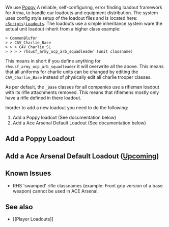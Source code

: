 We use [Poppy](https://github.com/BaerMitUmlaut/Poppy) A reliable, self-configuring, error finding loadout framework for Arma, to handle our loadouts and equipment distribution.
The system uses config style setup of the loadout files and is located here: [`cScripts`](https://github.com/7Cav/cScripts/tree/master/cScripts)`\`[`Loadouts`](https://github.com/7Cav/cScripts/tree/master/cScripts/Loadouts).
The loadouts use a simple inheritance system ware the actual unit loadout inherit from a higher class example:

```
> CommonBlufor
> > CAV_Charlie_Base
> > > CAV_Charlie_SL
> > > > rhsusf_army_ocp_arb_squadleader (unit classname)
```

This means in short if you define anything for `rhsusf_army_ocp_arb_squadleader` it will overwrite all the above. This means that all uniforms for charlie units can be changed by editing the `CAV_Charlie_Base` instead of physically edit all charlie trooper classes.

As per default, the `_Base` classes for all companies use a rifleman loadout with its rifle attachments removed. This means that riflemens mostly only have a rifle defined in there loadout.

Inorder to add a new loadout you need to do the following:
1. Add a Poppy loadout (See documentation below) 
1. Add a Ace Arsenal Default Loadout (See documentation below)

## Add a Poppy Loadout

## Add a Ace Arsenal Default Loadout ([Upcoming](https://github.com/7Cav/cScripts/pull/198))

## Known Issues 
* RHS 'swamped' rifle classnames (example: Front grip version of a base weapon) cannot be used in ACE Arsenal.

## See also
* [[Player Loadouts]]